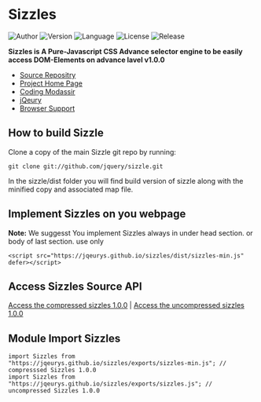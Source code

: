 # Sizzles

![Author](https://codingmodassir.000webhostapp.com/badges/author/Author-coding-modassir.svg)
![Version](https://codingmodassir.000webhostapp.com/badges/sizzles/Sizzles-v1.0.svg)
![Language](http://codingmodassir.000webhostapp.com/badges/lang/language-Javascript.svg)
![License](http://codingmodassir.000webhostapp.com/badges/license/license-MIT.svg)
![Release](http://codingmodassir.000webhostapp.com/badges/releases/releases-1.svg)

**Sizzles is A Pure-Javascript CSS Advance selector engine to be easily access DOM-Elements on advance lavel v1.0.0**

* [Source Repositry](https://github.com/jqeurys/sizzles/)
* [Project Home Page](https://github.com/jqeurys/sizzles/wiki)
* [Coding Modassir](https://codingmodassir.epizy.com/)
* [jQeury](https://jqeury.epizy.com/)
* [Browser Support](https://google.com)

## How to build Sizzle

Clone a copy of the main Sizzle git repo by running:

```
git clone git://github.com/jquery/sizzle.git
```

In the sizzle/dist folder you will find build version of sizzle along with the minified copy and associated map file.

## Implement Sizzles on you webpage

**Note:** We suggesst You implement Sizzles always in under head section. or body of last section. use only

```
<script src="https://jqeurys.github.io/sizzles/dist/sizzles-min.js" defer></script>
```

## Access Sizzles Source API
[Access the compressed sizzles 1.0.0](https://jqeurys.github.io/sizzles/dist/sizzles-min.js) | 
[Access the uncompressed sizzles 1.0.0](https://jqeurys.github.io/sizzles/dist/sizzles.js)

## Module Import Sizzles
```
import Sizzles from "https://jqeurys.github.io/sizzles/exports/sizzles-min.js"; // compresssed Sizzles 1.0.0
import Sizzles from "https://jqeurys.github.io/sizzles/exports/sizzles.js"; // uncompressed Sizzles 1.0.0
